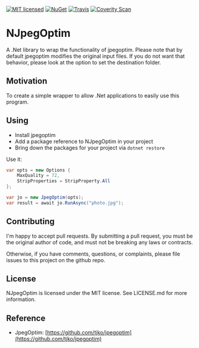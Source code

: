 [![MIT licensed](https://img.shields.io/badge/license-MIT-blue.svg)](https://github.com/AerisG222/NJpegOptim/blob/master/LICENSE.md)
[![NuGet](https://buildstats.info/nuget/NJpegOptim)](https://www.nuget.org/packages/NJpegOptim/)
[![Travis](https://img.shields.io/travis/AerisG222/NJpegOptim.svg)](https://travis-ci.org/AerisG222/NJpegOptim)
[![Coverity Scan](https://img.shields.io/coverity/scan/14029.svg)](https://scan.coverity.com/projects/aerisg222-njpegoptim)

# NJpegOptim

A .Net library to wrap the functionality of jpegoptim.  Please note that by default
jpegoptim modifies the original input files.  If you do not want that behavior,
please look at the option to set the destination folder.

## Motivation
To create a simple wrapper to allow .Net applications to easily use this program.

## Using
- Install jpegoptim
- Add a package reference to NJpegOptim in your project
- Bring down the packages for your project via `dotnet restore`

Use it:

````c#
var opts = new Options {
    MaxQuality = 72,
    StripProperties = StripProperty.All
};

var jo = new JpegOptim(opts);
var result = await jo.RunAsync("photo.jpg");
````

## Contributing
I'm happy to accept pull requests.  By submitting a pull request, you
must be the original author of code, and must not be breaking
any laws or contracts.

Otherwise, if you have comments, questions, or complaints, please file
issues to this project on the github repo.
  
## License
NJpegOptim is licensed under the MIT license.  See LICENSE.md for more
information.

## Reference
- JpegOptim: [https://github.com/tjko/jpegoptim](https://github.com/tjko/jpegoptim)
